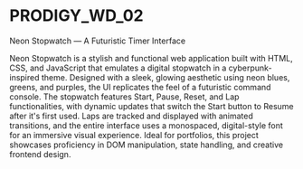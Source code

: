 # PRODIGY_WD_02

Neon Stopwatch — A Futuristic Timer Interface

Neon Stopwatch is a stylish and functional web application built with HTML, CSS, and JavaScript that emulates a digital stopwatch in a cyberpunk-inspired theme. Designed with a sleek, glowing aesthetic using neon blues, greens, and purples, the UI replicates the feel of a futuristic command console. The stopwatch features Start, Pause, Reset, and Lap functionalities, with dynamic updates that switch the Start button to Resume after it's first used. Laps are tracked and displayed with animated transitions, and the entire interface uses a monospaced, digital-style font for an immersive visual experience. Ideal for portfolios, this project showcases proficiency in DOM manipulation, state handling, and creative frontend design.
